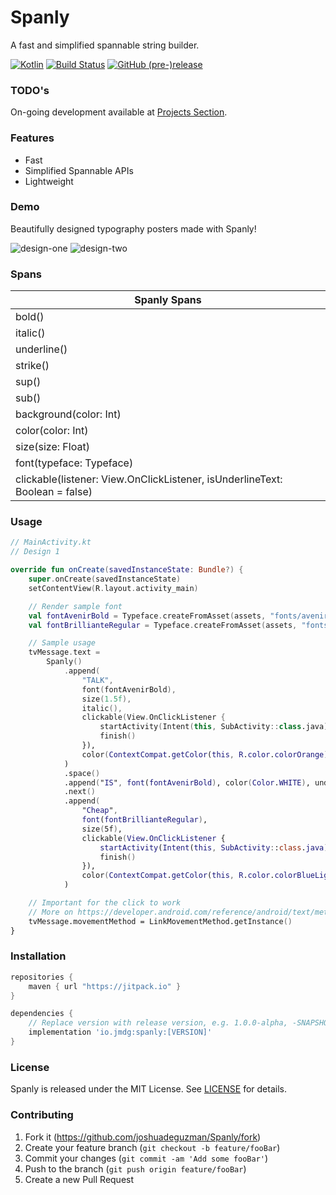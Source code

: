 # Spanly
A fast and simplified spannable string builder.

[![Kotlin](https://img.shields.io/badge/Kotlin-1.3.21-green.svg)](http://kotlinlang.org)
[![Build Status](https://travis-ci.com/joshuadeguzman/Spanly.svg?branch=master)](https://travis-ci.com/joshuadeguzman/Spanly)
[![GitHub (pre-)release](https://img.shields.io/github/release/joshuadeguzman/spanly/all.svg?style=flat-square)
](./../../releases)

### TODO's

On-going development available at [Projects Section](https://github.com/joshuadeguzman/Spanly/projects/2).

### Features

- Fast
- Simplified Spannable APIs
- Lightweight

### Demo

Beautifully designed typography posters made with Spanly!

![design-one](https://github.com/joshuadeguzman/Spanly/blob/master/screenshots/design_1.png)
![design-two](https://github.com/joshuadeguzman/Spanly/blob/master/screenshots/design_2.png)

### Spans

| Spanly Spans                                                                |
|-----------------------------------------------------------------------------|
| bold()                                                                      |
| italic()                                                                    |
| underline()                                                                 |
| strike()                                                                    |
| sup()                                                                       |
| sub()                                                                       |
| background(color: Int)                                                      |
| color(color: Int)                                                           |
| size(size: Float)                                                           |
| font(typeface: Typeface)                                                    |
| clickable(listener: View.OnClickListener, isUnderlineText: Boolean = false) |

### Usage

```kotlin
// MainActivity.kt
// Design 1

override fun onCreate(savedInstanceState: Bundle?) {
    super.onCreate(savedInstanceState)
    setContentView(R.layout.activity_main)

    // Render sample font
    val fontAvenirBold = Typeface.createFromAsset(assets, "fonts/avenir_bold.ttc")
    val fontBrillianteRegular = Typeface.createFromAsset(assets, "fonts/brilliante_regular.ttf")

    // Sample usage
    tvMessage.text =
        Spanly()
            .append(
                "TALK",
                font(fontAvenirBold),
                size(1.5f),
                italic(),
                clickable(View.OnClickListener {
                    startActivity(Intent(this, SubActivity::class.java))
                    finish()
                }),
                color(ContextCompat.getColor(this, R.color.colorOrange))
            )
            .space()
            .append("IS", font(fontAvenirBold), color(Color.WHITE), underline(), size(1.5f))
            .next()
            .append(
                "Cheap",
                font(fontBrillianteRegular),
                size(5f),
                clickable(View.OnClickListener {
                    startActivity(Intent(this, SubActivity::class.java))
                    finish()
                }),
                color(ContextCompat.getColor(this, R.color.colorBlueLight))
            )

    // Important for the click to work
    // More on https://developer.android.com/reference/android/text/method/LinkMovementMethod
    tvMessage.movementMethod = LinkMovementMethod.getInstance()
}

```

### Installation

```gradle
repositories {
    maven { url "https://jitpack.io" }
}

dependencies {
    // Replace version with release version, e.g. 1.0.0-alpha, -SNAPSHOT
    implementation 'io.jmdg:spanly:[VERSION]'
}
```

### License

Spanly is released under the MIT License. See [LICENSE](https://github.com/joshuadeguzman/Spanly/blob/master/LICENSE) for details.

### Contributing

1. Fork it (<https://github.com/joshuadeguzman/Spanly/fork>)
2. Create your feature branch (`git checkout -b feature/fooBar`)
3. Commit your changes (`git commit -am 'Add some fooBar'`)
4. Push to the branch (`git push origin feature/fooBar`)
5. Create a new Pull Request
